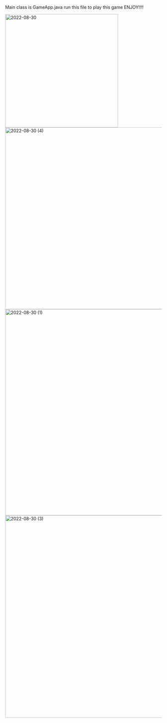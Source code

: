  Main class is GameApp.java run this file to play this game ENJOY!!!!



<img width="363" alt="2022-08-30" src="https://user-images.githubusercontent.com/98818090/187324525-805f5979-d596-4e01-a1ca-cce21a74cef6.png">

 
<img width="583" alt="2022-08-30 (4)" src="https://user-images.githubusercontent.com/98818090/187324610-88764d7c-3394-4909-8fdd-f6d11af0e463.png">


<img width="661" alt="2022-08-30 (1)" src="https://user-images.githubusercontent.com/98818090/187324625-103a2d38-0cd6-4cab-8281-680de0ccdf53.png">


<img width="649" alt="2022-08-30 (3)" src="https://user-images.githubusercontent.com/98818090/187324662-9a167fd1-a6ed-4a32-9372-1a21ffbcb6f4.png">

